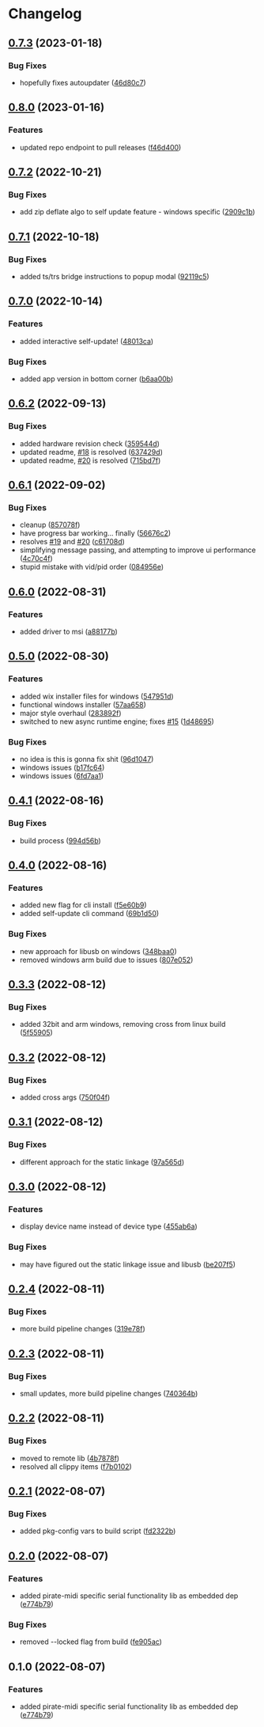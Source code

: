 # Changelog

## [0.7.3](https://github.com/beckler/ahoy/compare/v0.8.0...v0.7.3) (2023-01-18)


### Bug Fixes

* hopefully fixes autoupdater ([46d80c7](https://github.com/beckler/ahoy/commit/46d80c7a7573d1ea4a8fc2f11940519e8a79222e))

## [0.8.0](https://github.com/beckler/ahoy/compare/v0.7.2...v0.8.0) (2023-01-16)


### Features

* updated repo endpoint to pull releases ([f46d400](https://github.com/beckler/ahoy/commit/f46d400e5fbf728e01d350d8547e1ff02c718c10))

## [0.7.2](https://github.com/beckler/ahoy/compare/v0.7.1...v0.7.2) (2022-10-21)


### Bug Fixes

* add zip deflate algo to self update feature - windows specific ([2909c1b](https://github.com/beckler/ahoy/commit/2909c1bcbe03cff52a22f7b4e9e285e47e37d90a))

## [0.7.1](https://github.com/beckler/ahoy/compare/v0.7.0...v0.7.1) (2022-10-18)


### Bug Fixes

* added ts/trs bridge instructions to popup modal ([92119c5](https://github.com/beckler/ahoy/commit/92119c5342a55ae74b306fed87ea56bed113598f))

## [0.7.0](https://github.com/beckler/ahoy/compare/v0.6.2...v0.7.0) (2022-10-14)


### Features

* added interactive self-update! ([48013ca](https://github.com/beckler/ahoy/commit/48013ca8712b2106701dc06045a9d1511958e56d))


### Bug Fixes

* added app version in bottom corner ([b6aa00b](https://github.com/beckler/ahoy/commit/b6aa00b32353aa42dc4b5bca1a145cb69ee6a1a3))

## [0.6.2](https://github.com/beckler/ahoy/compare/v0.6.1...v0.6.2) (2022-09-13)


### Bug Fixes

* added hardware revision check ([359544d](https://github.com/beckler/ahoy/commit/359544de859a9f249cecf09186a6d5df73d2bafc))
* updated readme, [#18](https://github.com/beckler/ahoy/issues/18) is resolved ([637429d](https://github.com/beckler/ahoy/commit/637429dcf613bbb02917bf0140ecbe57e1490aa6))
* updated readme, [#20](https://github.com/beckler/ahoy/issues/20) is resolved ([715bd7f](https://github.com/beckler/ahoy/commit/715bd7fb35c3c001b72c4b116f8a17b6bcae3072))

## [0.6.1](https://github.com/beckler/ahoy/compare/v0.6.0...v0.6.1) (2022-09-02)


### Bug Fixes

* cleanup ([857078f](https://github.com/beckler/ahoy/commit/857078f9bfcde27f6cbf7e59b545b9d5dd523237))
* have progress bar working... finally ([56676c2](https://github.com/beckler/ahoy/commit/56676c2d28165fa59ee331e539a3b0ca0beaf15e))
* resolves [#19](https://github.com/beckler/ahoy/issues/19) and [#20](https://github.com/beckler/ahoy/issues/20) ([c61708d](https://github.com/beckler/ahoy/commit/c61708df52a2d1b6cf15a10dfd5dc0ff06394897))
* simplifying message passing, and attempting to improve ui performance ([4c70c4f](https://github.com/beckler/ahoy/commit/4c70c4f42d40aa5f58ea01512963fe9b8eb8a1c3))
* stupid mistake with vid/pid order ([084956e](https://github.com/beckler/ahoy/commit/084956e39b94a83fd4b0044a45f6fb09eff7579e))

## [0.6.0](https://github.com/beckler/ahoy/compare/v0.5.0...v0.6.0) (2022-08-31)


### Features

* added driver to msi ([a88177b](https://github.com/beckler/ahoy/commit/a88177bf8cbe311790656c59c61a5739b53e5484))

## [0.5.0](https://github.com/beckler/ahoy/compare/v0.4.1...v0.5.0) (2022-08-30)


### Features

* added wix installer files for windows ([547951d](https://github.com/beckler/ahoy/commit/547951d2417cf3cd8f50378d0cd2fd50c377816d))
* functional windows installer ([57aa658](https://github.com/beckler/ahoy/commit/57aa658cf3a9179150a6fc41f92a71cda7d9bc81))
* major style overhaul ([283892f](https://github.com/beckler/ahoy/commit/283892f2ef5d956e1458389e1bc023e89eb55aa1))
* switched to new async runtime engine; fixes [#15](https://github.com/beckler/ahoy/issues/15) ([1d48695](https://github.com/beckler/ahoy/commit/1d48695ffaaffdde7bab985ff1466d8a3652b90a))


### Bug Fixes

* no idea is this is gonna fix shit ([96d1047](https://github.com/beckler/ahoy/commit/96d1047802d074a1e8a1e5523f9e872302e09aec))
* windows issues ([b17fc64](https://github.com/beckler/ahoy/commit/b17fc6480664f48e1571f98e62365ab67d4f29ce))
* windows issues ([6fd7aa1](https://github.com/beckler/ahoy/commit/6fd7aa1bbad4fe8be60d16aaa3581cc17527e31b))

## [0.4.1](https://github.com/beckler/ahoy/compare/v0.4.0...v0.4.1) (2022-08-16)


### Bug Fixes

* build process ([994d56b](https://github.com/beckler/ahoy/commit/994d56be550a697c31283e5ec139385852c85f11))

## [0.4.0](https://github.com/beckler/ahoy/compare/v0.3.3...v0.4.0) (2022-08-16)


### Features

* added new flag for cli install ([f5e60b9](https://github.com/beckler/ahoy/commit/f5e60b9c28aeec906e0c9964ab8d9ce1f2b85bd9))
* added self-update cli command ([69b1d50](https://github.com/beckler/ahoy/commit/69b1d50d15c25028d9fc159c193a9000885835e0))


### Bug Fixes

* new approach for libusb on windows ([348baa0](https://github.com/beckler/ahoy/commit/348baa0e4dd5b6974030c89dd5bb46ec61733832))
* removed windows arm build due to issues ([807e052](https://github.com/beckler/ahoy/commit/807e05202a71cda679e43e02fb4ef9c0a42d2fcf))

## [0.3.3](https://github.com/beckler/ahoy/compare/v0.3.2...v0.3.3) (2022-08-12)


### Bug Fixes

* added 32bit and arm windows, removing cross from linux build ([5f55905](https://github.com/beckler/ahoy/commit/5f5590537fc9a64abe141eab78c3bb9354bad169))

## [0.3.2](https://github.com/beckler/ahoy/compare/v0.3.1...v0.3.2) (2022-08-12)


### Bug Fixes

* added cross args ([750f04f](https://github.com/beckler/ahoy/commit/750f04f1c5d1e148dc555d545327361dd5e6fee7))

## [0.3.1](https://github.com/beckler/ahoy/compare/v0.3.0...v0.3.1) (2022-08-12)


### Bug Fixes

* different approach for the static linkage ([97a565d](https://github.com/beckler/ahoy/commit/97a565d67fcec828fc874c0e0dc6e8420f482edb))

## [0.3.0](https://github.com/beckler/ahoy/compare/v0.2.4...v0.3.0) (2022-08-12)


### Features

* display device name instead of device type ([455ab6a](https://github.com/beckler/ahoy/commit/455ab6a000096c2e3190cfc3192bd6e151e9dfc3))


### Bug Fixes

* may have figured out the static linkage issue and libusb ([be207f5](https://github.com/beckler/ahoy/commit/be207f5f401624f981c6b8a9b47efa92f35890c5))

## [0.2.4](https://github.com/beckler/ahoy/compare/v0.2.3...v0.2.4) (2022-08-11)


### Bug Fixes

* more build pipeline changes ([319e78f](https://github.com/beckler/ahoy/commit/319e78f74460fd46bfe7ad0abc3270e5687219ed))

## [0.2.3](https://github.com/beckler/ahoy/compare/v0.2.2...v0.2.3) (2022-08-11)


### Bug Fixes

* small updates, more build pipeline changes ([740364b](https://github.com/beckler/ahoy/commit/740364b7615c256fafb7e70c2adf10232e9de296))

## [0.2.2](https://github.com/beckler/ahoy/compare/v0.2.1...v0.2.2) (2022-08-11)


### Bug Fixes

* moved to remote lib ([4b7878f](https://github.com/beckler/ahoy/commit/4b7878fe8b276c6aba2a58d7f31ea6e58c89ca61))
* resolved all clippy items ([f7b0102](https://github.com/beckler/ahoy/commit/f7b010219c12f732ef64ca8aa7ec3c8486eb9cd1))

## [0.2.1](https://github.com/beckler/ahoy/compare/v0.2.0...v0.2.1) (2022-08-07)


### Bug Fixes

* added pkg-config vars to build script ([fd2322b](https://github.com/beckler/ahoy/commit/fd2322b910422df51095cf565242bdfbdc426086))

## [0.2.0](https://github.com/beckler/ahoy/compare/v0.1.0...v0.2.0) (2022-08-07)


### Features

* added pirate-midi specific serial functionality lib as embedded dep ([e774b79](https://github.com/beckler/ahoy/commit/e774b79595ee296eb8937ed1b1c4ea5fb1dafd00))


### Bug Fixes

* removed --locked flag from build ([fe905ac](https://github.com/beckler/ahoy/commit/fe905acd2826ffc15332c3e83038d0579fb78618))

## 0.1.0 (2022-08-07)


### Features

* added pirate-midi specific serial functionality lib as embedded dep ([e774b79](https://github.com/beckler/ahoy/commit/e774b79595ee296eb8937ed1b1c4ea5fb1dafd00))
